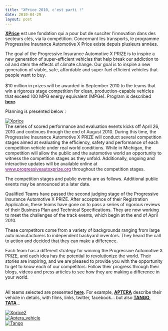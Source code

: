 ```yaml
---
title: "XPrice 2010, c'est parti !"
date: 2010-04-29
layout: post
---
```


<p><strong><a href="http://www.xprize.org/" target="_blank">XPrice</a></strong> est une fondation qui a pour but de susciter l'innovation dans des secteurs clés, via la compétition. Concernant les transports, le programme Progressive Insurance Automotive X Price existe depuis plusieurs années.</p> <p>The goal of the Progressive Insurance Automotive X PRIZE is to inspire a new generation of super-efficient vehicles that help break our addiction to oil and stem the effects of climate change. Our goal is to inspire a new generation of viable, safe, affordable and super fuel efficient vehicles that people want to buy.<br /><br />$10 million in prizes will be awarded in September 2010 to the teams that win a rigorous stage competition for clean, production-capable vehicles that exceed 100 MPG energy equivalent (MPGe). Program is described <strong><a href="/wp-content/uploads/sites/6/2010/04/PIAXP_Guidelines_V_1.3.pdf" target="_blank">here</a>.</strong></p> <p> </p>  <!--more-->  <p>Planning is presented below :</p> <p><a href="/wp-content/uploads/sites/6/old/6a0120a66d2ad4970b0133ed0d6c93970b-pi.jpg" rel="lightbox"><img alt="Xprice" border="0" class="asset asset-image at-xid-6a0120a66d2ad4970b0133ed0d6c93970b " src="/wp-content/uploads/sites/6/old/6a0120a66d2ad4970b0133ed0d6c93970b-500pi.jpg" title="Xprice" /></a> <br />The series of scored performance and evaluation events kicks off April 26, 2010 and continues through the end of August 2010. During this time, the Progressive Insurance Automotive X PRIZE will conduct several competition stages aimed at evaluating the efficiency, safety and performance of each competition vehicle under real world conditions. While in Michigan, the competition will allow the public and the automotive world an opportunity to witness the competition stages as they unfold. Additionally, ongoing and interactive updates will be available online at <a class="pageLinks" href="http://www.progressiveautoxprize.org" title="www.progressiveautoxprize.org"><font color="#810081">www.progressiveautoxprize.org</font></a> throughout the competition stages.</p> <p>The competition stages and public events are as follows. Additional public events may be announced at a later date. </p> <p>Qualified Teams have passed the second judging stage of the Progressive Insurance Automotive X PRIZE. After acceptance of their Registration Application, these teams have gone on to pass a series of rigorous reviews of their Business Plan and Technical Specifications. They are now working to meet the challenges of the track events, which begin at the end of April 2010.</p> <p>These competitors come from a variety of backgrounds ranging from large auto manufacturers to independent backyard inventors. They heard the call to action and decided that they can make a difference.</p> <p>Each team has a different strategy for winning the Progressive Automotive X PRIZE, and each idea has the potential to revolutionize the world. Their stories are inspiring, and we are pleased to provide you with the opportunity to get to know each of our competitors. Follow their progress through their blogs, videos and press articles to see how they are making a difference in your world.</p> <p><br />All teams selected are presented <strong><a href="http://www.progressiveautoxprize.org/teams" target="_blank">here</a></strong>. For example, <strong><a href="http://www.progressiveautoxprize.org/teams/aptera" target="_blank">APTERA</a></strong> describe their vehicle in details, with films, links, twitter, facebook... but also <strong><a href="http://www.progressiveautoxprize.org/teams/tango" target="_blank">TANGO</a></strong>, <strong><a href="http://www.progressiveautoxprize.org/teams/tata-motors-limited" target="_blank">TATA</a></strong>...</p> <p><a href="/wp-content/uploads/sites/6/old/6a0120a66d2ad4970b0134803dc2ad970c-pi.jpg" rel="lightbox"><img alt="Xprice2" border="0" class="asset asset-image at-xid-6a0120a66d2ad4970b0134803dc2ad970c " src="/wp-content/uploads/sites/6/old/6a0120a66d2ad4970b0134803dc2ad970c-500pi.jpg" title="Xprice2" /></a> <br /><a href="/wp-content/uploads/sites/6/old/6a0120a66d2ad4970b0134803dd15c970c-pi.jpg" rel="lightbox"><img alt="Aptera_vehicle" border="0" class="asset asset-image at-xid-6a0120a66d2ad4970b0134803dd15c970c " src="/wp-content/uploads/sites/6/old/6a0120a66d2ad4970b0134803dd15c970c-500pi.jpg" title="Aptera_vehicle" /></a> <br /> <a href="/wp-content/uploads/sites/6/old/6a0120a66d2ad4970b0133ed0d819b970b-pi.jpg" rel="lightbox"><img alt="Tango" border="0" class="asset asset-image at-xid-6a0120a66d2ad4970b0133ed0d819b970b " src="/wp-content/uploads/sites/6/old/6a0120a66d2ad4970b0133ed0d819b970b-500pi.jpg" title="Tango" /></a> <br /> </p> <p> </p>
